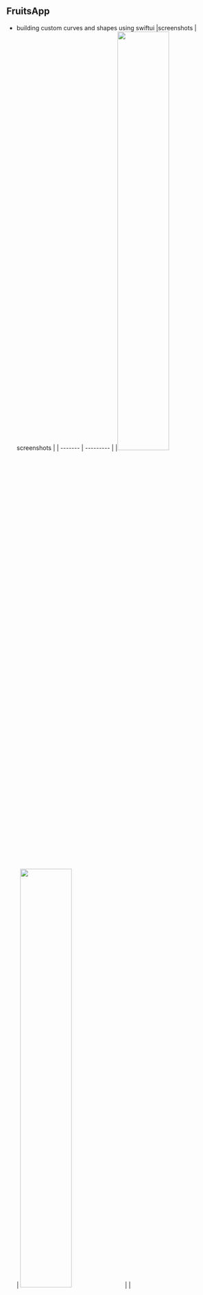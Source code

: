 ## FruitsApp

- building custom curves and shapes using swiftui
|screenshots | screenshots |
| ------- | --------- |
|<img src="https://user-images.githubusercontent.com/91916741/196135243-28c13249-496a-4a87-ab6b-e74523207966.png" width="50%" /> | <img src="https://user-images.githubusercontent.com/91916741/196135270-fae924ad-3882-49e9-b526-bf9675ae2ddc.png" width="50%" /> |
| <img src="https://user-images.githubusercontent.com/91916741/196135264-18802f57-4800-42e7-ba43-42f0fc28cd36.png" width="50%" /> | <img src="https://user-images.githubusercontent.com/91916741/196135274-bed38cd9-864d-422f-a4d0-671531cb3c04.png" width="50%" /> |
|<img src="https://user-images.githubusercontent.com/91916741/196135213-8694383b-0877-4ea3-b81a-14091f83729c.png" width="50%" >| <img src="https://user-images.githubusercontent.com/91916741/196135213-8694383b-0877-4ea3-b81a-14091f83729c.png" width="50%" />|
